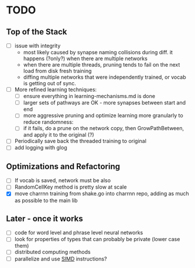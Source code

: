 # TODO

## Top of the Stack
- [ ] issue with integrity
    - most likely caused by synapse naming collisions during diff. it happens (?only?) when there
        are multiple networks
    - when there are multiple threads, pruning tends to fail on the next load from disk fresh training
    - diffing multiple networks that were independently trained, or vocab is getting out of sync.
- [ ] More refined learning techniques:
    - [ ] ensure everything in learning-mechanisms.md is done
    - [ ] larger sets of pathways are OK - more synapses between start and end
    - [ ] more aggressive pruning and optimize learning more granularly to reduce randomness:
    - [ ] if it fails, do a prune on the network copy, then GrowPathBetween, and apply it to the original (?)
- [ ] Periodically save back the threaded training to original
- [ ] add logging with glog

## Optimizations and Refactoring
- [ ] If vocab is saved, network must be also
- [ ] RandomCellKey method is pretty slow at scale
- [x] move charrnn training from shake.go into charrnn repo, adding as much as possible to the main lib

## Later - once it works
- [ ] code for word level and phrase level neural networks
- [ ] look for properties of types that can probably be private (lower case them)
- [ ] distributed computing methods
- [ ] parallelize and use [SIMD](https://github.com/bjwbell/gensimd) instructions?
